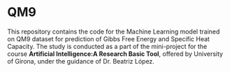 # QM9
This repository contains the code for the Machine Learning model trained on QM9 dataset for prediction of Gibbs Free Energy and Specific Heat Capacity.
The study is conducted as a part of the mini-project for the course **Artificial Intelligence:A Research Basic Tool**, offered by University of Girona, under the guidance of Dr. Beatriz López.
